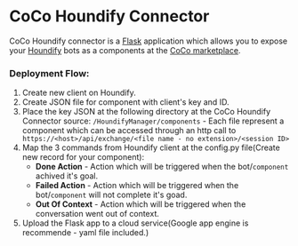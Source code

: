 # CoCo Houndify Connector

CoCo Houndify connector is a [Flask](http://flask.palletsprojects.com/en/1.1.x/ "Flask") application which allows you to expose your [Houndify](https://www.houndify.com/ "houndify") bots as a components at the [CoCo marketplace](https://marketplace.conversationalcomponents.com/ "CoCo marketplace").

### Deployment Flow:

1. Create new client on Houndify.
2. Create JSON file for component with client's key and ID.
3. Place the key JSON at the following directory at the CoCo Houndify Connector source:
`/HoundifyManager/components` - Each file represent a component which can be accessed through an http call to` https://<host>/api/exchange/<file name - no extension>/<session ID>`
4. Map the 3 commands from Houndify client at the config.py file(Create new
record for your component):
	- **Done Action** - Action which will be triggered when the bot/`component` achived it's goal.
	- **Failed Action** - Action which will be triggered when the bot/`component` will not complete it's goad.
	- **Out Of Context** - Action which will be triggered when the conversation went out of context.
5. Upload the Flask app to a cloud service(Google app engine is recommende - yaml file included.)

